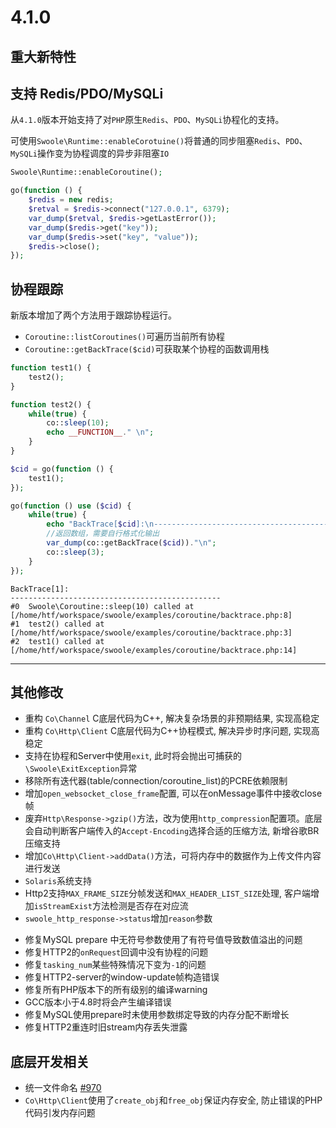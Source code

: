 # 4.1.0

重大新特性
-----
## 支持 Redis/PDO/MySQLi

从`4.1.0`版本开始支持了对`PHP`原生`Redis`、`PDO`、`MySQLi`协程化的支持。

可使用`Swoole\Runtime::enableCorotuine()`将普通的同步阻塞`Redis`、`PDO`、`MySQLi`操作变为协程调度的异步非阻塞`IO`

```php
Swoole\Runtime::enableCoroutine();

go(function () {
    $redis = new redis;
    $retval = $redis->connect("127.0.0.1", 6379);
    var_dump($retval, $redis->getLastError());
    var_dump($redis->get("key"));
    var_dump($redis->set("key", "value"));
    $redis->close();
});
```

## 协程跟踪

新版本增加了两个方法用于跟踪协程运行。

* `Coroutine::listCoroutines()`可遍历当前所有协程
* `Coroutine::getBackTrace($cid)`可获取某个协程的函数调用栈

```php
function test1() {
    test2();
}

function test2() {
    while(true) {
        co::sleep(10);
        echo __FUNCTION__." \n";
    }
}

$cid = go(function () {
    test1();
});

go(function () use ($cid) {
    while(true) {
        echo "BackTrace[$cid]:\n-----------------------------------------------\n";
		//返回数组，需要自行格式化输出
        var_dump(co::getBackTrace($cid))."\n";
        co::sleep(3);
    }
});
```

```shell
BackTrace[1]:
-----------------------------------------------
#0  Swoole\Coroutine::sleep(10) called at [/home/htf/workspace/swoole/examples/coroutine/backtrace.php:8]
#1  test2() called at [/home/htf/workspace/swoole/examples/coroutine/backtrace.php:3]
#2  test1() called at [/home/htf/workspace/swoole/examples/coroutine/backtrace.php:14]
```

---

## 其他修改

+ 重构 `Co\Channel` C底层代码为C++, 解决复杂场景的非预期结果, 实现高稳定
+ 重构 `Co\Http\Client` C底层代码为C++协程模式, 解决异步时序问题, 实现高稳定
+ 支持在协程和Server中使用`exit`, 此时将会抛出可捕获的`\Swoole\ExitException`异常
+ 移除所有迭代器(table/connection/coroutine_list)的PCRE依赖限制
+ 增加`open_websocket_close_frame`配置, 可以在onMessage事件中接收close帧
+ 废弃`Http\Response->gzip()`方法，改为使用`http_compression`配置项。底层会自动判断客户端传入的`Accept-Encoding`选择合适的压缩方法, 新增谷歌BR压缩支持
+ 增加`Co\Http\Client->addData()`方法，可将内存中的数据作为上传文件内容进行发送
+ `Solaris`系统支持
+ Http2支持`MAX_FRAME_SIZE`分帧发送和`MAX_HEADER_LIST_SIZE`处理, 客户端增加`isStreamExist`方法检测是否存在对应流
+ `swoole_http_response->status`增加`reason`参数
* 修复MySQL prepare 中无符号参数使用了有符号值导致数值溢出的问题
* 修复HTTP2的`onRequest`回调中没有协程的问题
* 修复`tasking_num`某些特殊情况下变为`-1`的问题
* 修复HTTP2-server的window-update帧构造错误
* 修复所有PHP版本下的所有级别的编译warning
* GCC版本小于4.8时将会产生编译错误
* 修复MySQL使用prepare时未使用参数绑定导致的内存分配不断增长
* 修复HTTP2重连时旧stream内存丢失泄露

底层开发相关
---
+ 统一文件命名 [#970](https://github.com/swoole/swoole-src/issues/970)
+ `Co\Http\Client`使用了`create_obj`和`free_obj`保证内存安全, 防止错误的PHP代码引发内存问题
